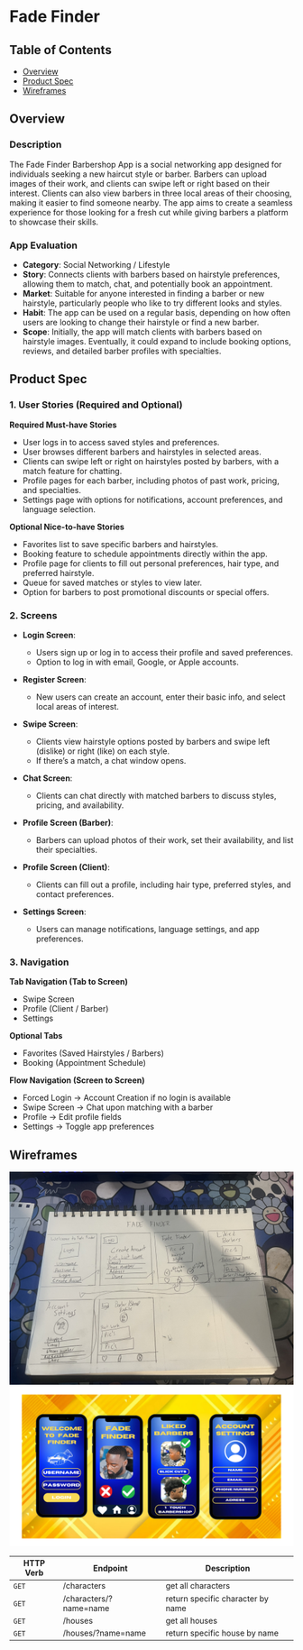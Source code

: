 # Fade Finder

## Table of Contents
- [Overview](#overview)
- [Product Spec](#product-spec)
- [Wireframes](#wireframes)

## Overview
### Description
The Fade Finder Barbershop App is a social networking app designed for individuals seeking a new haircut style or barber. Barbers can upload images of their work, and clients can swipe left or right based on their interest. Clients can also view barbers in three local areas of their choosing, making it easier to find someone nearby. The app aims to create a seamless experience for those looking for a fresh cut while giving barbers a platform to showcase their skills.

### App Evaluation
- **Category**: Social Networking / Lifestyle
- **Story**: Connects clients with barbers based on hairstyle preferences, allowing them to match, chat, and potentially book an appointment.
- **Market**: Suitable for anyone interested in finding a barber or new hairstyle, particularly people who like to try different looks and styles.
- **Habit**: The app can be used on a regular basis, depending on how often users are looking to change their hairstyle or find a new barber.
- **Scope**: Initially, the app will match clients with barbers based on hairstyle images. Eventually, it could expand to include booking options, reviews, and detailed barber profiles with specialties.

## Product Spec
### 1. User Stories (Required and Optional)

**Required Must-have Stories**
- User logs in to access saved styles and preferences.
- User browses different barbers and hairstyles in selected areas.
- Clients can swipe left or right on hairstyles posted by barbers, with a match feature for chatting.
- Profile pages for each barber, including photos of past work, pricing, and specialties.
- Settings page with options for notifications, account preferences, and language selection.

**Optional Nice-to-have Stories**
- Favorites list to save specific barbers and hairstyles.
- Booking feature to schedule appointments directly within the app.
- Profile page for clients to fill out personal preferences, hair type, and preferred hairstyle.
- Queue for saved matches or styles to view later.
- Option for barbers to post promotional discounts or special offers.

### 2. Screens

- **Login Screen**:
  - Users sign up or log in to access their profile and saved preferences.
  - Option to log in with email, Google, or Apple accounts.
  
- **Register Screen**:
  - New users can create an account, enter their basic info, and select local areas of interest.
  
- **Swipe Screen**:
  - Clients view hairstyle options posted by barbers and swipe left (dislike) or right (like) on each style.
  - If there’s a match, a chat window opens.
  
- **Chat Screen**:
  - Clients can chat directly with matched barbers to discuss styles, pricing, and availability.
  
- **Profile Screen (Barber)**:
  - Barbers can upload photos of their work, set their availability, and list their specialties.
  
- **Profile Screen (Client)**:
  - Clients can fill out a profile, including hair type, preferred styles, and contact preferences.
  
- **Settings Screen**:
  - Users can manage notifications, language settings, and app preferences.

### 3. Navigation

**Tab Navigation (Tab to Screen)**
- Swipe Screen
- Profile (Client / Barber)
- Settings

**Optional Tabs**
- Favorites (Saved Hairstyles / Barbers)
- Booking (Appointment Schedule)

**Flow Navigation (Screen to Screen)**

- Forced Login -> Account Creation if no login is available
- Swipe Screen -> Chat upon matching with a barber
- Profile -> Edit profile fields
- Settings -> Toggle app preferences


## Wireframes
![Wire Frame](https://github.com/Jvy-byte/Fade-Finder/blob/main/IMG_6753.jpg?raw=true)
![Wire Frame](https://github.com/BarberS-hop-App99/Fade-Finder/blob/main/Untitled%20design%20(1).png?raw=true)

   HTTP Verb | Endpoint | Description
   ----------|----------|------------
    `GET`    | /characters | get all characters
    `GET`    | /characters/?name=name | return specific character by name
    `GET`    | /houses   | get all houses
    `GET`    | /houses/?name=name | return specific house by name
